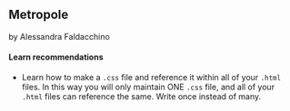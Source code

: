 ## Metropole

by Alessandra Faldacchino

#### Learn recommendations

* Learn how to make a `.css` file and reference it within all of your `.html` files. In this way you will only maintain ONE `.css` file, and all of your `.html` files can reference the same. Write once instead of many.

